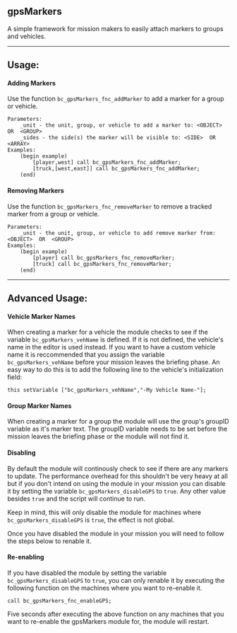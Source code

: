 ## gpsMarkers

A simple framework for mission makers to easily attach markers to groups and vehicles. 

****

## Usage:

#### Adding Markers
Use the function `bc_gpsMarkers_fnc_addMarker` to add a marker for a group or vehicle. 
```
Parameters:
    _unit - the unit, group, or vehicle to add a marker to: <OBJECT>  OR  <GROUP>
    _sides - the side(s) the marker will be visible to: <SIDE>  OR  <ARRAY>
Examples:
    (begin example)
        [player,west] call bc_gpsMarkers_fnc_addMarker;
        [truck,[west,east]] call bc_gpsMarkers_fnc_addMarker;
    (end)
```    
    
#### Removing Markers
Use the function `bc_gpsMarkers_fnc_removeMarker` to remove a tracked marker from a group or vehicle. 
```
Parameters:
    _unit - the unit, group, or vehicle to add remove marker from: <OBJECT>  OR  <GROUP>
Examples:
    (begin example)
        [player] call bc_gpsMarkers_fnc_removeMarker;
        [truck] call bc_gpsMarkers_fnc_removeMarker;
    (end)
```

****

## Advanced Usage:

#### Vehicle Marker Names
When creating a marker for a vehicle the module checks to see if the variable `bc_gpsMarkers_vehName` is defined. If it is not defined, the vehicle's name in the editor is used instead. If you want to have a custom vehicle name it is reccommended that you assign the variable `bc_gpsMarkers_vehName` before your mission leaves the briefing phase. An easy way to do this is to add the following line to the vehicle's initialization field:

```this setVariable ["bc_gpsMarkers_vehName","-My Vehicle Name-"];```

#### Group Marker Names
When creating a marker for a group the module will use the group's groupID variable as it's marker text. The groupID variable needs to be set before the mission leaves the briefing phase or the module will not find it.

#### Disabling
By default the module will continously check to see if there are any markers to update. The performance overhead for this shouldn't be very heavy at all but if you don't intend on using the module in your mission you can disable it by setting the variable `bc_gpsMarkers_disableGPS` to `true`. Any other value besides `true` and the script will continue to run. 

Keep in mind, this will only disable the module for machines where `bc_gpsMarkers_disableGPS` is `true`, the effect is not global.

Once you have disabled the module in your mission you will need to follow the steps below to renable it.

#### Re-enabling
If you have disabled the module by setting the variable `bc_gpsMarkers_disableGPS` to `true`, you can only renable it by executing the following function on the machines where you want to re-enable it. 

```call bc_gpsMarkers_fnc_enableGPS;```

Five seconds after executing the above function on any machines that you want to re-enable the gpsMarkers module for, the module will restart.
